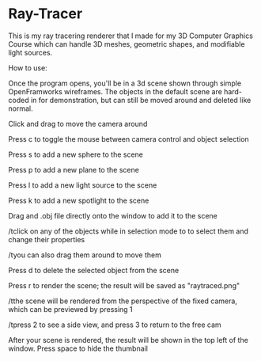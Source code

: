 # Ray-Tracer
This is my ray tracering renderer that I made for my 3D Computer Graphics Course which can handle 3D meshes, geometric shapes, and modifiable light sources.


How to use:

Once the program opens, you'll be in a 3d scene shown through simple OpenFramworks wireframes. The objects in the default scene are hard-coded in for demonstration, but can still be moved around and deleted like normal.

Click and drag to move the camera around

Press c to toggle the mouse between camera control and object selection

Press s to add a new sphere to the scene

Press p to add a new plane to the scene

Press l to add a new light source to the scene

Press k to add a new spotlight to the scene

Drag and .obj file directly onto the window to add it to the scene

/tclick on any of the objects while in selection mode to to select them and change their properties

/tyou can also drag them around to move them

Press d to delete the selected object from the scene

Press r to render the scene; the result will be saved as "raytraced.png"

/tthe scene will be rendered from the perspective of the fixed camera, which can be previewed by pressing 1

/tpress 2 to see a side view, and press 3 to return to the free cam

After your scene is rendered, the result will be shown in the top left of the window. Press space to hide the thumbnail
